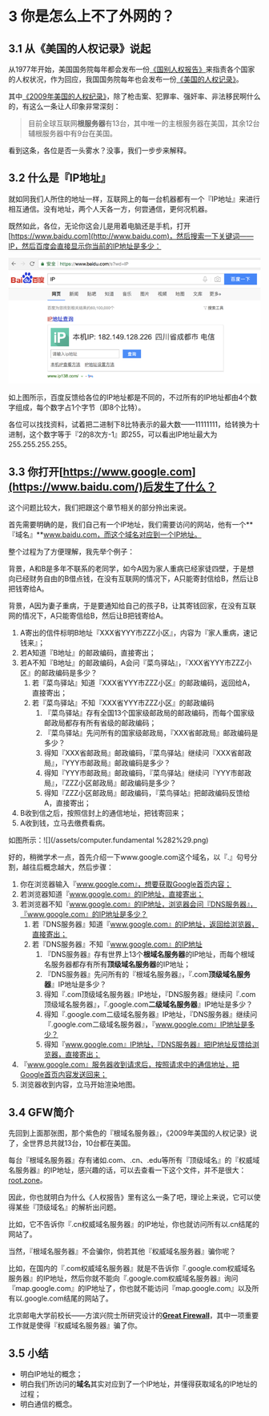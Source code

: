 # 3 你是怎么上不了外网的？

## 3.1 从《美国的人权记录》说起

从1977年开始，美国国务院每年都会发布一份[《国别人权报告》](https://en.wikipedia.org/wiki/Country_Reports_on_Human_Rights_Practices)来指责各个国家的人权状况，作为回应，我国国务院每年也会发布一份[《美国的人权记录》](https://zh.wikipedia.org/wiki/美国的人权纪录)。

其中[《2009年美国的人权纪录》](http://www.china-embassy.org/chn/xw/t663715.htm)，除了枪击案、犯罪率、强奸率、非法移民啊什么的，有这么一条让人印象非常深刻：

> 目前全球互联网**根服务器**有13台，其中唯一的主根服务器在美国，其余12台辅根服务器中有9台在美国。

看到这条，各位是否一头雾水？没事，我们一步步来解释。

## 3.2 什么是『IP地址』

就如同我们人所住的地址一样，互联网上的每一台机器都有一个『IP地址』来进行相互通信。没有地址，两个人天各一方，何尝通信，更何况机器。

既然如此，各位，无论你这会儿是用着电脑还是手机，打开[https://www.baidu.com](http://www.baidu.com)，然后搜索一下关键词——IP，然后百度会直接显示你当前的IP地址是多少：

![](/assets/ip.png)

如上图所示，百度反馈给各位的IP地址都是不同的，不过所有的IP地址都由4个数字组成，每个数字占1个字节（即8个比特）。

各位可以找找资料，试着把二进制下8比特表示的最大数——11111111，给转换为十进制，这个数字等于『2的8次方-1』即255，可以看出IP地址最大为255.255.255.255。

## 3.3 你打开[https://www.google.com](https://www.baidu.com/)后发生了什么？

这个问题比较大，我们把跟这个章节相关的部分拎出来说。

首先需要明确的是，我们自己有一个IP地址，我们需要访问的网站，他有一个**『域名』**www.baidu.com，而这个域名对应到一个IP地址。

整个过程为了方便理解，我先举个例子：

背景，A和B是多年不联系的老同学，如今A因为家人重病已经家徒四壁，于是想向已经财务自由的B借点钱，在没有互联网的情况下，A只能寄封信给B，然后让B把钱寄给A。

背景，A因为妻子重病，于是要通知给自己的孩子B，让其寄钱回家，在没有互联网的情况下，A只能寄信给B，然后让B把钱寄给A。

1. A寄出的信件标明B地址『XXX省YYY市ZZZ小区』，内容为『家人重病，速记钱来』；
2. 若A知道『B地址』的邮政编码，直接寄出；
3. 若A不知『B地址』的邮政编码，A会问『菜鸟驿站』，『XXX省YYY市ZZZ小区』的邮政编码是多少？
   1. 若『菜鸟驿站』知道『XXX省YYY市ZZZ小区』的邮政编码，返回给A，直接寄出；
   2. 若『菜鸟驿站』不知『XXX省YYY市ZZZ小区』的邮政编码
      1. 『菜鸟驿站』存有全国13个国家级邮政局的邮政编码，而每个国家级邮政局都存有所有省级的邮政编码；
      2. 『菜鸟驿站』先问所有的国家级邮政局，『XXX省邮政局』邮政编码是多少？
      3. 得知『XXX省邮政局』邮政编码，『菜鸟驿站』继续问『XXX省邮政局』，『YYY市邮政局』邮政编码是多少？
      4. 得知『YYY市邮政局』邮政编码，『菜鸟驿站』继续问『YYY市邮政局』，『ZZZ小区邮政局』邮政编码是多少？
      5. 得知『ZZZ小区邮政局』邮政编码，『菜鸟驿站』把邮政编码反馈给A，直接寄出；
4. B收到信之后，按照信封上的通信地址，把钱寄回来；
5. A收到钱，立马去缴费看病。

如图所示：![](/assets/computer.fundamental %282%29.png)

好的，稍微学术一点，首先介绍一下www.google.com这个域名，以『.』句号分割，越往后概念越大，然后步骤：

1. 你在浏览器输入『www.google.com』，想要获取Google首页内容；
2. 若浏览器知道『www.google.com』的IP地址，直接寄出；
3. 若浏览器不知『www.google.com』的IP地址，浏览器会问『DNS服务器』，『www.google.com』的IP地址是多少？
   1. 若『DNS服务器』知道『www.google.com』的IP地址，返回给浏览器，直接寄出；
   2. 若『DNS服务器』不知『www.google.com』的IP地址
      1. 『DNS服务器』存有世界上13个**根域名服务器**的IP地址，而每个根域名服务器都存有所有**顶级域名服务器**的IP地址；
      2. 『DNS服务器』先问所有的『根域名服务器』，『.com**顶级域名服务器**』IP地址是多少？
      3. 得知『.com顶级域名服务器』IP地址，『DNS服务器』继续问『.com顶级域名服务器』，『.google.com**二级域名服务器**』IP地址是多少？
      4. 得知『.google.com二级域名服务器』IP地址，『DNS服务器』继续问『.google.com二级域名服务器』，『www.google.com』IP地址是多少？
      5. 得知『www.google.com』IP地址，『DNS服务器』把IP地址反馈给浏览器，直接寄出；
4. 『www.google.com』服务器收到请求后，按照请求中的通信地址，把Google首页内容发送回来；
5. 浏览器收到内容，立马开始渲染地图。

## 3.4 GFW简介

先回到上面那张图，那个紫色的『根域名服务器』，《2009年美国的人权记录》说了，全世界总共就13台，10台都在美国。

每台『根域名服务器』存有诸如.com、.cn、.edu等所有『顶级域名』的『权威域名服务器』的IP地址，感兴趣的话，可以去查看一下这个文件，并不是很大：[root.zone](https://www.internic.net/domain/root.zone)。

因此，你也就明白为什么《人权报告》里有这么一条了吧，理论上来说，它可以使得某些『顶级域名』的解析出问题。

比如，它不告诉你『.cn权威域名服务器』的IP地址，你也就访问所有以.cn结尾的网站了。

当然，『根域名服务器』不会骗你，倘若其他『权威域名服务器』骗你呢？

比如，在国内的『.com权威域名服务器』就是不告诉你『.google.com权威域名服务器』的IP地址，然后你就不能向『.google.com权威域名服务器』询问『map.google.com』的IP地址了，你也就不能访问『map.google.com』以及所有以.google.com结尾的网站了。

北京邮电大学前校长——方滨兴院士所研究设计的[**Great Firewall**](https://zh.wikipedia.org/wiki/防火长城)，其中一项重要工作就是使得『权威域名服务器』骗了你。

## 3.5 小结

* 明白IP地址的概念；
* 明白我们所访问的**域名**其实对应到了一个IP地址，并懂得获取域名的IP地址的过程；
* 明白通信的概念。



